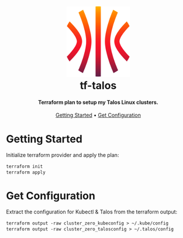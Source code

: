 <h1 align="center">
  <br><img src="project-logo.svg" height="192px">
  <br>
  tf-talos
  <br>
</h1>

<h4 align="center">Terraform plan to setup my Talos Linux clusters.</h4>

<p align="center">
  <a href="#getting-started">Getting Started</a> •
  <a href="#get-configurations">Get Configuration</a>
</p>

# Getting Started

Initialize terraform provider and apply the plan:

```
terraform init
terraform apply
```

# Get Configuration

Extract the configuration for Kubectl & Talos from the terraform output:

```
terraform output -raw cluster_zero_kubeconfig > ~/.kube/config
terraform output -raw cluster_zero_talosconfig > ~/.talos/config
```
